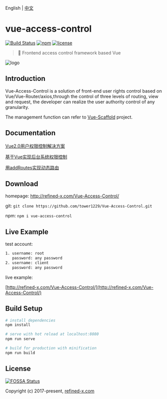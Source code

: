 English | [中文](README_CN.md)

# vue-access-control

[![Build Status](https://travis-ci.com/tower1229/Vue-Access-Control.svg?branch=master)](https://travis-ci.com/tower1229/Vue-Access-Control) [![npm](https://img.shields.io/npm/v/vue-access-control.svg)](https://www.npmjs.com/package/vue-access-control/)  [![license](https://img.shields.io/github/license/tower1229/Vue-Access-Control.svg)]()

> :gem: Frontend access control framework based Vue

![logo](https://refined-x.com/asset/vsc-logo.png)

## Introduction

Vue-Access-Control is a solution of front-end user rights control based on Vue/Vue-Router/axios,through the control of three levels of routing, view and request, the developer can realize the user authority control of any granularity.

The management function can refer to [Vue-Scaffold](https://github.com/tower1229/Vue-Scaffold) project.

## Documentation

[Vue2.0用户权限控制解决方案](http://refined-x.com/2017/11/28/Vue2.0%E7%94%A8%E6%88%B7%E6%9D%83%E9%99%90%E6%8E%A7%E5%88%B6%E8%A7%A3%E5%86%B3%E6%96%B9%E6%A1%88/)

[基于Vue实现后台系统权限控制](http://refined-x.com/2017/08/29/%E5%9F%BA%E4%BA%8EVue%E5%AE%9E%E7%8E%B0%E5%90%8E%E5%8F%B0%E7%B3%BB%E7%BB%9F%E6%9D%83%E9%99%90%E6%8E%A7%E5%88%B6/)

[用addRoutes实现动态路由](http://refined-x.com/2017/09/01/%E7%94%A8addRoutes%E5%AE%9E%E7%8E%B0%E5%8A%A8%E6%80%81%E8%B7%AF%E7%94%B1/)

## Download

homepage: http://refined-x.com/Vue-Access-Control/

git: `git clone https://github.com/tower1229/Vue-Access-Control.git`

npm: `npm i vue-access-control`


## Live Example

test account:

``` bash
1. username: root
   password: any password
2. username: client
   password: any password
```

live example:

[http://refined-x.com/Vue-Access-Control/](http://refined-x.com/Vue-Access-Control/)

## Build Setup

``` bash
# install dependencies
npm install

# serve with hot reload at localhost:8080
npm run serve

# build for production with minification
npm run build

```

## License

[![FOSSA Status](https://app.fossa.io/api/projects/git%2Bgithub.com%2Ftower1229%2FVue-Access-Control.svg?type=large)](https://app.fossa.io/projects/git%2Bgithub.com%2Ftower1229%2FVue-Access-Control?ref=badge_large)

Copyright (c) 2017-present, [refined-x.com](http://refined-x.com)

